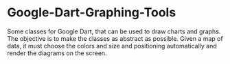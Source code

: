 Google-Dart-Graphing-Tools
==========================

Some classes for Google Dart, that can be used to draw charts and graphs. The objective is to make the classes as abstract as possible. Given a map of data, it must choose the colors and size and positioning automatically and render the diagrams on the screen.